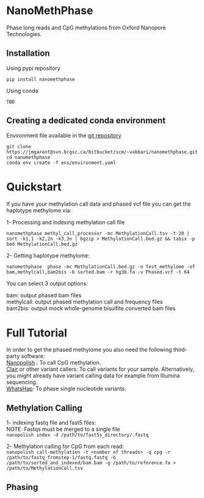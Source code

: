 NanoMethPhase
=============

Phase long reads and CpG methylations from Oxford Nanopore Technologies.

## Installation

Using pypi repository

```
pip install nanomethphase
```

Using conda

```
TBD
```

## Creating a dedicated conda environment

Environment file available in the [git repository](https://svn.bcgsc.ca/bitbucket/users/vakbari/repos/nanomethphase/browse)

```
git clone https://jmgarant@svn.bcgsc.ca/bitbucket/scm/~vakbari/nanomethphase.git
cd nanomethphase
conda env create -f ens/environment.yaml
```  
  
# Quickstart
If you have your methylation call data and phased vcf file you can get the haplotype methylome via:  
  
1- Processing and indexing methylation call file  
  
`nanomethphase methyl_call_processor -mc MethylationCall.tsv -t 20 | sort -k1,1 -k2,2n -k3,3n | bgzip > MethylationCall.bed.gz && tabix -p bed MethylationCall.bed.gz`
  
2- Getting haplotype methylome:  
  
 `nanomethphase  phase -mc MethylationCall.bed.gz -o Test_methylome -of bam,methylcall,bam2bis -b sorted.bam -r hg38.fa -v Phased.vcf -t 64`  
  
You can select 3 output options:  

bam: output phased bam files  
methylcall: output phased methylation call and frequency files  
bam2bis: output mock whole-genome bisulfite converted bam files  

# Full Tutorial

In order to get the phased methylome you also need the following third-party software:  
[Nanopolish](https://github.com/jts/nanopolish) : To call CpG methylation.  
[Clair](https://github.com/HKU-BAL/Clair) or other variant callers: To call variants for your sample. Alternatively, you might already have variant calling data for example from Illumina sequencing.  
[WhatsHap](https://github.com/whatshap/whatshap): To phase single nucleotide variants.  

## Methylation Calling
1- indexing fastq file and fast5 files:  
NOTE: Fastqs must be merged to a single file  
`nanopolish index -d /path/to/fast5s_directory/.fastq`  

2- Methylation calling for CpG from each read:  
`nanopolish call-methylation -t <number of threads> -q cpg -r /path/to/fastq_fromstep-1/fastq.fastq -b /path/to/sorted_and_indexed/bam.bam -g /path/to/reference.fa > /path/to/MethylationCall.tsv`  

## Phasing

